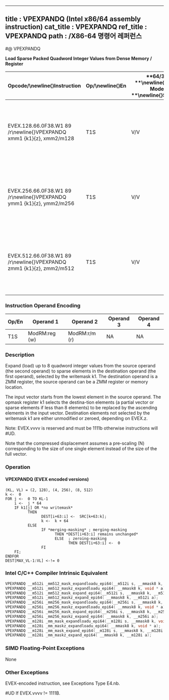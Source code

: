 ----------------------------
title : VPEXPANDQ (Intel x86/64 assembly instruction)
cat_title : VPEXPANDQ
ref_title : VPEXPANDQ
path : /X86-64 명령어 레퍼런스
----------------------------
#@ VPEXPANDQ

**Load Sparse Packed Quadword Integer Values from Dense Memory / Register**

|**Opcode/**\newline{}**Instruction**|**Op/**\newline{}**En**|**64/32 **\newline{}**bit Mode **\newline{}**Support**|**CPUID **\newline{}**Feature **\newline{}**Flag**|**Description**|
|------------------------------------|-----------------------|------------------------------------------------------|--------------------------------------------------|---------------|
|EVEX.128.66.0F38.W1 89 /r\newline{}VPEXPANDQ xmm1 {k1}{z}, xmm2/m128|T1S|V/V|AVX512VL\newline{}AVX512F|Expand packed quad-word integer values from xmm2/m128 to xmm1 using writemask k1.|
|EVEX.256.66.0F38.W1 89 /r\newline{}VPEXPANDQ ymm1 {k1}{z}, ymm2/m256|T1S|V/V|AVX512VL\newline{}AVX512F|Expand packed quad-word integer values from ymm2/m256 to ymm1 using writemask k1.|
|EVEX.512.66.0F38.W1 89 /r\newline{}VPEXPANDQ zmm1 {k1}{z}, zmm2/m512|T1S|V/V|AVX512F|Expand packed quad-word integer values from zmm2/m512 to zmm1 using writemask k1.|
### Instruction Operand Encoding


|Op/En|Operand 1|Operand 2|Operand 3|Operand 4|
|-----|---------|---------|---------|---------|
|T1S|ModRM:reg (w)|ModRM:r/m (r)|NA|NA|
### Description 


Expand (load) up to 8 quadword integer values from the source operand (the second operand) to sparse elements in the destination operand (the first operand), selected by the writemask k1. The destination operand is a ZMM register, the source operand can be a ZMM register or memory location.

The input vector starts from the lowest element in the source operand. The opmask register k1 selects the destina-tion elements (a partial vector or sparse elements if less than 8 elements) to be replaced by the ascending elements in the input vector. Destination elements not selected by the writemask k1 are either unmodified or zeroed, depending on EVEX.z.

Note: EVEX.vvvv is reserved and must be 1111b otherwise instructions will #UD.

Note that the compressed displacement assumes a pre-scaling (N) corresponding to the size of one single element instead of the size of the full vector.


### Operation
#### VPEXPANDQ (EVEX encoded versions) 
```info-verb
(KL, VL) = (2, 128), (4, 256), (8, 512)
k <-  0
FOR j <-  0 TO KL-1
    i <-  j * 64
    IF k1[j] OR *no writemask*
          THEN 
                DEST[i+63:i] <-  SRC[k+63:k];
                k <-  k + 64
          ELSE 
                IF *merging-masking* ; merging-masking
                      THEN *DEST[i+63:i] remains unchanged*
                      ELSE  ; zeroing-masking
                            THEN DEST[i+63:i] <-  0
                FI
    FI;
ENDFOR
DEST[MAX_VL-1:VL] <-!= 0
```

### Intel C/C++ Compiler Intrinsic Equivalent

```cpp
VPEXPANDQ __m512i _mm512_mask_expandloadu_epi64(__m512i s, __mmask8 k, void * a);
VPEXPANDQ __m512i _mm512_maskz_expandloadu_epi64( __mmask8 k, void * a);
VPEXPANDQ __m512i _mm512_mask_expand_epi64(__m512i s, __mmask8 k, __m512i a);
VPEXPANDQ __m512i _mm512_maskz_expand_epi64( __mmask8 k, __m512i a);
VPEXPANDQ __m256i _mm256_mask_expandloadu_epi64(__m256i s, __mmask8 k, void * a);
VPEXPANDQ __m256i _mm256_maskz_expandloadu_epi64( __mmask8 k, void * a);
VPEXPANDQ __m256i _mm256_mask_expand_epi64(__m256i s, __mmask8 k, __m256i a);
VPEXPANDQ __m256i _mm256_maskz_expand_epi64( __mmask8 k, __m256i a);
VPEXPANDQ __m128i _mm_mask_expandloadu_epi64(__m128i s, __mmask8 k, void * a);
VPEXPANDQ __m128i _mm_maskz_expandloadu_epi64( __mmask8 k, void * a);
VPEXPANDQ __m128i _mm_mask_expand_epi64(__m128i s, __mmask8 k, __m128i a);
VPEXPANDQ __m128i _mm_maskz_expand_epi64( __mmask8 k, __m128i a);
```
### SIMD Floating-Point Exceptions


None

### Other Exceptions


EVEX-encoded instruction, see Exceptions Type E4.nb.

#UD If EVEX.vvvv != 1111B.

